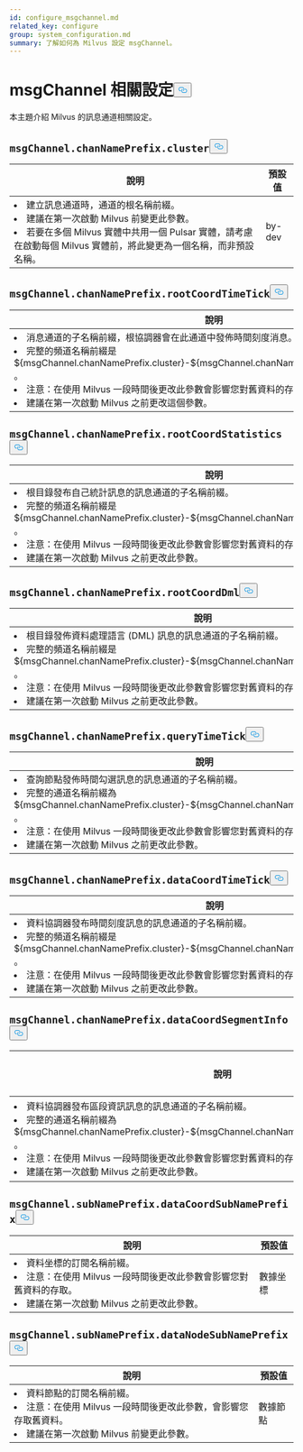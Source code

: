 ```yaml
---
id: configure_msgchannel.md
related_key: configure
group: system_configuration.md
summary: 了解如何為 Milvus 設定 msgChannel。
---
```

<h1 id="msgChannel-related-Configurations" class="common-anchor-header">msgChannel 相關設定<button data-href="#msgChannel-related-Configurations" class="anchor-icon" translate="no">
      <svg translate="no"
        aria-hidden="true"
        focusable="false"
        height="20"
        version="1.1"
        viewBox="0 0 16 16"
        width="16"
      >
        <path
          fill="#0092E4"
          fill-rule="evenodd"
          d="M4 9h1v1H4c-1.5 0-3-1.69-3-3.5S2.55 3 4 3h4c1.45 0 3 1.69 3 3.5 0 1.41-.91 2.72-2 3.25V8.59c.58-.45 1-1.27 1-2.09C10 5.22 8.98 4 8 4H4c-.98 0-2 1.22-2 2.5S3 9 4 9zm9-3h-1v1h1c1 0 2 1.22 2 2.5S13.98 12 13 12H9c-.98 0-2-1.22-2-2.5 0-.83.42-1.64 1-2.09V6.25c-1.09.53-2 1.84-2 3.25C6 11.31 7.55 13 9 13h4c1.45 0 3-1.69 3-3.5S14.5 6 13 6z"
        ></path>
      </svg>
    </button></h1><p>本主題介紹 Milvus 的訊息通道相關設定。</p>
<h2 id="msgChannelchanNamePrefixcluster" class="common-anchor-header"><code translate="no">msgChannel.chanNamePrefix.cluster</code><button data-href="#msgChannelchanNamePrefixcluster" class="anchor-icon" translate="no">
      <svg translate="no"
        aria-hidden="true"
        focusable="false"
        height="20"
        version="1.1"
        viewBox="0 0 16 16"
        width="16"
      >
        <path
          fill="#0092E4"
          fill-rule="evenodd"
          d="M4 9h1v1H4c-1.5 0-3-1.69-3-3.5S2.55 3 4 3h4c1.45 0 3 1.69 3 3.5 0 1.41-.91 2.72-2 3.25V8.59c.58-.45 1-1.27 1-2.09C10 5.22 8.98 4 8 4H4c-.98 0-2 1.22-2 2.5S3 9 4 9zm9-3h-1v1h1c1 0 2 1.22 2 2.5S13.98 12 13 12H9c-.98 0-2-1.22-2-2.5 0-.83.42-1.64 1-2.09V6.25c-1.09.53-2 1.84-2 3.25C6 11.31 7.55 13 9 13h4c1.45 0 3-1.69 3-3.5S14.5 6 13 6z"
        ></path>
      </svg>
    </button></h2><table id="msgChannel.chanNamePrefix.cluster">
  <thead>
    <tr>
      <th class="width80">說明</th>
      <th class="width20">預設值</th> 
    </tr>
  </thead>
  <tbody>
    <tr>
      <td>
        <li>建立訊息通道時，通道的根名稱前綴。</li>      
        <li>建議在第一次啟動 Milvus 前變更此參數。</li>      
        <li>若要在多個 Milvus 實體中共用一個 Pulsar 實體，請考慮在啟動每個 Milvus 實體前，將此變更為一個名稱，而非預設名稱。</li>      </td>
      <td>by-dev</td>
    </tr>
  </tbody>
</table>
<h2 id="msgChannelchanNamePrefixrootCoordTimeTick" class="common-anchor-header"><code translate="no">msgChannel.chanNamePrefix.rootCoordTimeTick</code><button data-href="#msgChannelchanNamePrefixrootCoordTimeTick" class="anchor-icon" translate="no">
      <svg translate="no"
        aria-hidden="true"
        focusable="false"
        height="20"
        version="1.1"
        viewBox="0 0 16 16"
        width="16"
      >
        <path
          fill="#0092E4"
          fill-rule="evenodd"
          d="M4 9h1v1H4c-1.5 0-3-1.69-3-3.5S2.55 3 4 3h4c1.45 0 3 1.69 3 3.5 0 1.41-.91 2.72-2 3.25V8.59c.58-.45 1-1.27 1-2.09C10 5.22 8.98 4 8 4H4c-.98 0-2 1.22-2 2.5S3 9 4 9zm9-3h-1v1h1c1 0 2 1.22 2 2.5S13.98 12 13 12H9c-.98 0-2-1.22-2-2.5 0-.83.42-1.64 1-2.09V6.25c-1.09.53-2 1.84-2 3.25C6 11.31 7.55 13 9 13h4c1.45 0 3-1.69 3-3.5S14.5 6 13 6z"
        ></path>
      </svg>
    </button></h2><table id="msgChannel.chanNamePrefix.rootCoordTimeTick">
  <thead>
    <tr>
      <th class="width80">說明</th>
      <th class="width20">預設值</th> 
    </tr>
  </thead>
  <tbody>
    <tr>
      <td>
        <li>消息通道的子名稱前綴，根協調器會在此通道中發佈時間刻度消息。</li>      
        <li>完整的頻道名稱前綴是 ${msgChannel.chanNamePrefix.cluster}-${msgChannel.chanNamePrefix.rootCoordTimeTick} 。</li>      
        <li>注意：在使用 Milvus 一段時間後更改此參數會影響您對舊資料的存取。</li>      
        <li>建議在第一次啟動 Milvus 之前更改這個參數。</li>      </td>
      <td>rootcoord-timetick</td>
    </tr>
  </tbody>
</table>
<h2 id="msgChannelchanNamePrefixrootCoordStatistics" class="common-anchor-header"><code translate="no">msgChannel.chanNamePrefix.rootCoordStatistics</code><button data-href="#msgChannelchanNamePrefixrootCoordStatistics" class="anchor-icon" translate="no">
      <svg translate="no"
        aria-hidden="true"
        focusable="false"
        height="20"
        version="1.1"
        viewBox="0 0 16 16"
        width="16"
      >
        <path
          fill="#0092E4"
          fill-rule="evenodd"
          d="M4 9h1v1H4c-1.5 0-3-1.69-3-3.5S2.55 3 4 3h4c1.45 0 3 1.69 3 3.5 0 1.41-.91 2.72-2 3.25V8.59c.58-.45 1-1.27 1-2.09C10 5.22 8.98 4 8 4H4c-.98 0-2 1.22-2 2.5S3 9 4 9zm9-3h-1v1h1c1 0 2 1.22 2 2.5S13.98 12 13 12H9c-.98 0-2-1.22-2-2.5 0-.83.42-1.64 1-2.09V6.25c-1.09.53-2 1.84-2 3.25C6 11.31 7.55 13 9 13h4c1.45 0 3-1.69 3-3.5S14.5 6 13 6z"
        ></path>
      </svg>
    </button></h2><table id="msgChannel.chanNamePrefix.rootCoordStatistics">
  <thead>
    <tr>
      <th class="width80">說明</th>
      <th class="width20">預設值</th> 
    </tr>
  </thead>
  <tbody>
    <tr>
      <td>
        <li>根目錄發布自己統計訊息的訊息通道的子名稱前綴。</li>      
        <li>完整的頻道名稱前綴是 ${msgChannel.chanNamePrefix.cluster}-${msgChannel.chanNamePrefix.rootCoordStatistics} 。</li>      
        <li>注意：在使用 Milvus 一段時間後更改此參數會影響您對舊資料的存取。</li>      
        <li>建議在第一次啟動 Milvus 之前更改此參數。</li>      </td>
      <td>rootcoord-statistics</td>
    </tr>
  </tbody>
</table>
<h2 id="msgChannelchanNamePrefixrootCoordDml" class="common-anchor-header"><code translate="no">msgChannel.chanNamePrefix.rootCoordDml</code><button data-href="#msgChannelchanNamePrefixrootCoordDml" class="anchor-icon" translate="no">
      <svg translate="no"
        aria-hidden="true"
        focusable="false"
        height="20"
        version="1.1"
        viewBox="0 0 16 16"
        width="16"
      >
        <path
          fill="#0092E4"
          fill-rule="evenodd"
          d="M4 9h1v1H4c-1.5 0-3-1.69-3-3.5S2.55 3 4 3h4c1.45 0 3 1.69 3 3.5 0 1.41-.91 2.72-2 3.25V8.59c.58-.45 1-1.27 1-2.09C10 5.22 8.98 4 8 4H4c-.98 0-2 1.22-2 2.5S3 9 4 9zm9-3h-1v1h1c1 0 2 1.22 2 2.5S13.98 12 13 12H9c-.98 0-2-1.22-2-2.5 0-.83.42-1.64 1-2.09V6.25c-1.09.53-2 1.84-2 3.25C6 11.31 7.55 13 9 13h4c1.45 0 3-1.69 3-3.5S14.5 6 13 6z"
        ></path>
      </svg>
    </button></h2><table id="msgChannel.chanNamePrefix.rootCoordDml">
  <thead>
    <tr>
      <th class="width80">說明</th>
      <th class="width20">預設值</th> 
    </tr>
  </thead>
  <tbody>
    <tr>
      <td>
        <li>根目錄發佈資料處理語言 (DML) 訊息的訊息通道的子名稱前綴。</li>      
        <li>完整的頻道名稱前綴是 ${msgChannel.chanNamePrefix.cluster}-${msgChannel.chanNamePrefix.rootCoordDml} 。</li>      
        <li>注意：在使用 Milvus 一段時間後更改此參數會影響您對舊資料的存取。</li>      
        <li>建議在第一次啟動 Milvus 之前更改此參數。</li>      </td>
      <td>rootcoord-dml</td>
    </tr>
  </tbody>
</table>
<h2 id="msgChannelchanNamePrefixqueryTimeTick" class="common-anchor-header"><code translate="no">msgChannel.chanNamePrefix.queryTimeTick</code><button data-href="#msgChannelchanNamePrefixqueryTimeTick" class="anchor-icon" translate="no">
      <svg translate="no"
        aria-hidden="true"
        focusable="false"
        height="20"
        version="1.1"
        viewBox="0 0 16 16"
        width="16"
      >
        <path
          fill="#0092E4"
          fill-rule="evenodd"
          d="M4 9h1v1H4c-1.5 0-3-1.69-3-3.5S2.55 3 4 3h4c1.45 0 3 1.69 3 3.5 0 1.41-.91 2.72-2 3.25V8.59c.58-.45 1-1.27 1-2.09C10 5.22 8.98 4 8 4H4c-.98 0-2 1.22-2 2.5S3 9 4 9zm9-3h-1v1h1c1 0 2 1.22 2 2.5S13.98 12 13 12H9c-.98 0-2-1.22-2-2.5 0-.83.42-1.64 1-2.09V6.25c-1.09.53-2 1.84-2 3.25C6 11.31 7.55 13 9 13h4c1.45 0 3-1.69 3-3.5S14.5 6 13 6z"
        ></path>
      </svg>
    </button></h2><table id="msgChannel.chanNamePrefix.queryTimeTick">
  <thead>
    <tr>
      <th class="width80">說明</th>
      <th class="width20">預設值</th> 
    </tr>
  </thead>
  <tbody>
    <tr>
      <td>
        <li>查詢節點發佈時間勾選訊息的訊息通道的子名稱前綴。</li>      
        <li>完整的通道名稱前綴為 ${msgChannel.chanNamePrefix.cluster}-${msgChannel.chanNamePrefix.queryTimeTick} 。</li>      
        <li>注意：在使用 Milvus 一段時間後更改此參數會影響您對舊資料的存取。</li>      
        <li>建議在第一次啟動 Milvus 之前更改此參數。</li>      </td>
      <td>queryTimeTick</td>
    </tr>
  </tbody>
</table>
<h2 id="msgChannelchanNamePrefixdataCoordTimeTick" class="common-anchor-header"><code translate="no">msgChannel.chanNamePrefix.dataCoordTimeTick</code><button data-href="#msgChannelchanNamePrefixdataCoordTimeTick" class="anchor-icon" translate="no">
      <svg translate="no"
        aria-hidden="true"
        focusable="false"
        height="20"
        version="1.1"
        viewBox="0 0 16 16"
        width="16"
      >
        <path
          fill="#0092E4"
          fill-rule="evenodd"
          d="M4 9h1v1H4c-1.5 0-3-1.69-3-3.5S2.55 3 4 3h4c1.45 0 3 1.69 3 3.5 0 1.41-.91 2.72-2 3.25V8.59c.58-.45 1-1.27 1-2.09C10 5.22 8.98 4 8 4H4c-.98 0-2 1.22-2 2.5S3 9 4 9zm9-3h-1v1h1c1 0 2 1.22 2 2.5S13.98 12 13 12H9c-.98 0-2-1.22-2-2.5 0-.83.42-1.64 1-2.09V6.25c-1.09.53-2 1.84-2 3.25C6 11.31 7.55 13 9 13h4c1.45 0 3-1.69 3-3.5S14.5 6 13 6z"
        ></path>
      </svg>
    </button></h2><table id="msgChannel.chanNamePrefix.dataCoordTimeTick">
  <thead>
    <tr>
      <th class="width80">說明</th>
      <th class="width20">預設值</th> 
    </tr>
  </thead>
  <tbody>
    <tr>
      <td>
        <li>資料協調器發布時間刻度訊息的訊息通道的子名稱前綴。</li>      
        <li>完整的頻道名稱前綴是 ${msgChannel.chanNamePrefix.cluster}-${msgChannel.chanNamePrefix.dataCoordTimeTick} 。</li>      
        <li>注意：在使用 Milvus 一段時間後更改此參數會影響您對舊資料的存取。</li>      
        <li>建議在第一次啟動 Milvus 之前更改此參數。</li>      </td>
      <td>datacoord-timetick-channel</td>
    </tr>
  </tbody>
</table>
<h2 id="msgChannelchanNamePrefixdataCoordSegmentInfo" class="common-anchor-header"><code translate="no">msgChannel.chanNamePrefix.dataCoordSegmentInfo</code><button data-href="#msgChannelchanNamePrefixdataCoordSegmentInfo" class="anchor-icon" translate="no">
      <svg translate="no"
        aria-hidden="true"
        focusable="false"
        height="20"
        version="1.1"
        viewBox="0 0 16 16"
        width="16"
      >
        <path
          fill="#0092E4"
          fill-rule="evenodd"
          d="M4 9h1v1H4c-1.5 0-3-1.69-3-3.5S2.55 3 4 3h4c1.45 0 3 1.69 3 3.5 0 1.41-.91 2.72-2 3.25V8.59c.58-.45 1-1.27 1-2.09C10 5.22 8.98 4 8 4H4c-.98 0-2 1.22-2 2.5S3 9 4 9zm9-3h-1v1h1c1 0 2 1.22 2 2.5S13.98 12 13 12H9c-.98 0-2-1.22-2-2.5 0-.83.42-1.64 1-2.09V6.25c-1.09.53-2 1.84-2 3.25C6 11.31 7.55 13 9 13h4c1.45 0 3-1.69 3-3.5S14.5 6 13 6z"
        ></path>
      </svg>
    </button></h2><table id="msgChannel.chanNamePrefix.dataCoordSegmentInfo">
  <thead>
    <tr>
      <th class="width80">說明</th>
      <th class="width20">預設值</th> 
    </tr>
  </thead>
  <tbody>
    <tr>
      <td>
        <li>資料協調器發布區段資訊訊息的訊息通道的子名稱前綴。</li>      
        <li>完整的通道名稱前綴為 ${msgChannel.chanNamePrefix.cluster}-${msgChannel.chanNamePrefix.dataCoordSegmentInfo} 。</li>      
        <li>注意：在使用 Milvus 一段時間後更改此參數會影響您對舊資料的存取。</li>      
        <li>建議在第一次啟動 Milvus 之前更改此參數。</li>      </td>
      <td>段落資訊頻道</td>
    </tr>
  </tbody>
</table>
<h2 id="msgChannelsubNamePrefixdataCoordSubNamePrefix" class="common-anchor-header"><code translate="no">msgChannel.subNamePrefix.dataCoordSubNamePrefix</code><button data-href="#msgChannelsubNamePrefixdataCoordSubNamePrefix" class="anchor-icon" translate="no">
      <svg translate="no"
        aria-hidden="true"
        focusable="false"
        height="20"
        version="1.1"
        viewBox="0 0 16 16"
        width="16"
      >
        <path
          fill="#0092E4"
          fill-rule="evenodd"
          d="M4 9h1v1H4c-1.5 0-3-1.69-3-3.5S2.55 3 4 3h4c1.45 0 3 1.69 3 3.5 0 1.41-.91 2.72-2 3.25V8.59c.58-.45 1-1.27 1-2.09C10 5.22 8.98 4 8 4H4c-.98 0-2 1.22-2 2.5S3 9 4 9zm9-3h-1v1h1c1 0 2 1.22 2 2.5S13.98 12 13 12H9c-.98 0-2-1.22-2-2.5 0-.83.42-1.64 1-2.09V6.25c-1.09.53-2 1.84-2 3.25C6 11.31 7.55 13 9 13h4c1.45 0 3-1.69 3-3.5S14.5 6 13 6z"
        ></path>
      </svg>
    </button></h2><table id="msgChannel.subNamePrefix.dataCoordSubNamePrefix">
  <thead>
    <tr>
      <th class="width80">說明</th>
      <th class="width20">預設值</th> 
    </tr>
  </thead>
  <tbody>
    <tr>
      <td>
        <li>資料坐標的訂閱名稱前綴。</li>      
        <li>注意：在使用 Milvus 一段時間後更改此參數會影響您對舊資料的存取。</li>      
        <li>建議在第一次啟動 Milvus 之前更改此參數。</li>      </td>
      <td>數據坐標</td>
    </tr>
  </tbody>
</table>
<h2 id="msgChannelsubNamePrefixdataNodeSubNamePrefix" class="common-anchor-header"><code translate="no">msgChannel.subNamePrefix.dataNodeSubNamePrefix</code><button data-href="#msgChannelsubNamePrefixdataNodeSubNamePrefix" class="anchor-icon" translate="no">
      <svg translate="no"
        aria-hidden="true"
        focusable="false"
        height="20"
        version="1.1"
        viewBox="0 0 16 16"
        width="16"
      >
        <path
          fill="#0092E4"
          fill-rule="evenodd"
          d="M4 9h1v1H4c-1.5 0-3-1.69-3-3.5S2.55 3 4 3h4c1.45 0 3 1.69 3 3.5 0 1.41-.91 2.72-2 3.25V8.59c.58-.45 1-1.27 1-2.09C10 5.22 8.98 4 8 4H4c-.98 0-2 1.22-2 2.5S3 9 4 9zm9-3h-1v1h1c1 0 2 1.22 2 2.5S13.98 12 13 12H9c-.98 0-2-1.22-2-2.5 0-.83.42-1.64 1-2.09V6.25c-1.09.53-2 1.84-2 3.25C6 11.31 7.55 13 9 13h4c1.45 0 3-1.69 3-3.5S14.5 6 13 6z"
        ></path>
      </svg>
    </button></h2><table id="msgChannel.subNamePrefix.dataNodeSubNamePrefix">
  <thead>
    <tr>
      <th class="width80">說明</th>
      <th class="width20">預設值</th> 
    </tr>
  </thead>
  <tbody>
    <tr>
      <td>
        <li>資料節點的訂閱名稱前綴。</li>      
        <li>注意：在使用 Milvus 一段時間後更改此參數，會影響您存取舊資料。</li>      
        <li>建議在第一次啟動 Milvus 前變更此參數。</li>      </td>
      <td>數據節點</td>
    </tr>
  </tbody>
</table>
